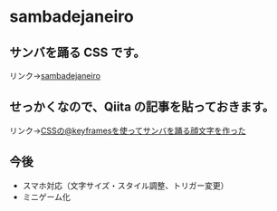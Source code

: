 # sambadejaneiro

## サンバを踊る CSS です。

リンク→[sambadejaneiro](https://yuichisemura.github.io/sambadejaneiro/)

## せっかくなので、Qiita の記事を貼っておきます。

リンク→[CSSの@keyframesを使ってサンバを踊る顔文字を作った](https://qiita.com/ychNext9/items/0a56da4793e4c06b5d30)

## 今後

- スマホ対応（文字サイズ・スタイル調整、トリガー変更）
- ミニゲーム化
